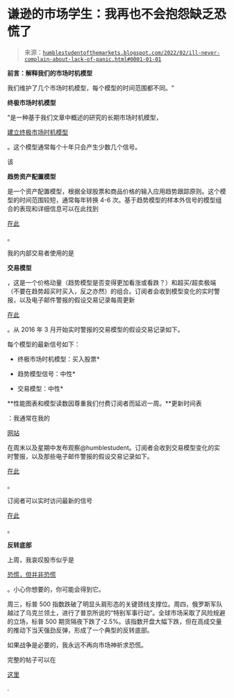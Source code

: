 <!--yml

类别：未分类

日期：2024-05-18 01:47:20

-->

# 谦逊的市场学生：我再也不会抱怨缺乏恐慌了

> 来源：[`humblestudentofthemarkets.blogspot.com/2022/02/ill-never-complain-about-lack-of-panic.html#0001-01-01`](https://humblestudentofthemarkets.blogspot.com/2022/02/ill-never-complain-about-lack-of-panic.html#0001-01-01)

**前言：解释我们的市场时机模型**

我们维护了几个市场时机模型，每个模型的时间范围都不同。"

**终极市场时机模型**

"是一种基于我们文章中概述的研究的长期市场时机模型，

[建立终极市场时机模型](https://humblestudentofthemarkets.com/2016/01/26/building-the-ultimate-market-timing-model/)

。这个模型通常每个十年只会产生少数几个信号。

该

**趋势资产配置模型**

是一个资产配置模型，根据全球股票和商品价格的输入应用趋势跟踪原则。这个模型的时间范围较短，通常每年转换 4-6 次。基于趋势模型的样本外信号的模型组合的表现和详细信息可以在此找到

[在此](https://humblestudentofthemarkets.com/trend-model-report-card/)

。

我的内部交易者使用的是

**交易模型**

，这是一个价格动量（趋势模型是否变得更加看涨或看跌？）和超买/超卖极端（不要在趋势超买时买入，反之亦然）的组合。订阅者会收到模型变化的实时警报，以及电子邮件警报的假设交易记录每周更新

[在此](https://humblestudentofthemarkets.com/trading-track-record/)

。从 2016 年 3 月开始实时警报的交易模型的假设交易记录如下。

每个模型的最新信号如下：

+   终极市场时机模型：买入股票*

+   趋势模型信号：中性*

+   交易模型：中性*

**性能图表和模型读数因尊重我们付费订阅者而延迟一周。**更新时间表

：我通常在我的

[网站](https://humblestudentofthemarkets.com/)

在周末以及星期中发布观察@humblestudent。订阅者会收到交易模型变化的实时警报，以及那些电子邮件警报的假设交易记录如下。

[在此](https://humblestudentofthemarkets.com/trading-track-record/)

。

订阅者可以实时访问最新的信号

[在此](https://humblestudentofthemarkets.com/my-inner-trader/)

。

**反转底部**

上周，我哀叹股市似乎是

[恐慌，但并非恐慌](https://humblestudentofthemarkets.com/my-inner-trader/)

。小心你想要的，你可能会得到它。

周三，标普 500 指数跌破了明显头肩形态的关键颈线支撑位。周四，俄罗斯军队越过了乌克兰领土，进行了普京所说的“特别军事行动”。全球市场采取了风险规避的立场，标普 500 期货隔夜下跌了-2.5%。该指数开盘大幅下跌，但在高成交量的推动下当天强劲反弹，形成了一个典型的反转底部。

如果战争是必要的，我永远不再向市场神祈求恐慌。

完整的帖子可以在

[这里](https://humblestudentofthemarkets.com/2022/02/27/ill-never-complain-about-a-lack-of-panic-again/)

.
